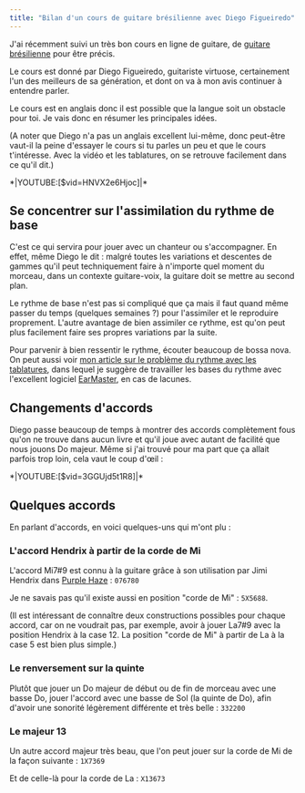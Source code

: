 ```yaml
---
title: "Bilan d'un cours de guitare brésilienne avec Diego Figueiredo"
---
```


J'ai récemment suivi un très bon cours en ligne de guitare, de [guitare 
brésilienne][truefire] pour être précis.

Le cours est donné par Diego Figueiredo, guitariste virtuose, certainement l'un 
des meilleurs de sa génération, et dont on va à mon avis continuer à entendre 
parler.

Le cours est en anglais donc il est possible que la langue soit un obstacle 
pour toi. Je vais donc en résumer les principales idées.

(A noter que Diego n'a pas un anglais excellent lui-même, donc peut-être 
vaut-il la peine d'essayer le cours si tu parles un peu et que le cours 
t'intéresse. Avec la vidéo et les tablatures, on se retrouve facilement dans ce 
qu'il dit.)

\*\|YOUTUBE:[$vid=HNVX2e6Hjoc]\|\*

## Se concentrer sur l'assimilation du rythme de base

C'est ce qui servira pour jouer avec un chanteur ou s'accompagner. En effet, 
même Diego le dit : malgré toutes les variations et descentes de gammes qu'il 
peut techniquement faire à n'importe quel moment du morceau, dans un contexte 
guitare-voix, la guitare doit se mettre au second plan.

Le rythme de base n'est pas si compliqué que ça mais il faut quand même passer 
du temps (quelques semaines ?) pour l'assimiler et le reproduire proprement. 
L'autre avantage de bien assimiler ce rythme, est qu'on peut plus facilement 
faire ses propres variations par la suite.

Pour parvenir à bien ressentir le rythme, écouter beaucoup de bossa nova. On 
peut aussi voir [mon article sur le problème du rythme avec les 
tablatures][tablatures], dans lequel je suggère de travailler les bases du 
rythme avec l'excellent logiciel [EarMaster][earmaster], en cas de lacunes.

## Changements d'accords

Diego passe beaucoup de temps à montrer des accords complètement fous qu'on ne 
trouve dans aucun livre et qu'il joue avec autant de facilité que nous jouons 
Do majeur. Même si j'ai trouvé pour ma part que ça allait parfois trop loin, 
cela vaut le coup d'œil :

\*\|YOUTUBE:[$vid=3GGUjd5t1R8]\|\*

## Quelques accords

En parlant d'accords, en voici quelques-uns qui m'ont plu :

### L'accord Hendrix à partir de la corde de Mi

L'accord Mi7#9 est connu à la guitare grâce à son utilisation par Jimi Hendrix 
dans [Purple Haze][purple-haze] : `076780`

Je ne savais pas qu'il existe aussi en position "corde de Mi" : `5X5688`.

(Il est intéressant de connaître deux constructions possibles pour chaque 
accord, car on ne voudrait pas, par exemple, avoir à jouer La7#9 avec la 
position Hendrix à la case 12. La position "corde de Mi" à partir de La à la 
case 5 est bien plus simple.)

### Le renversement sur la quinte

Plutôt que jouer un Do majeur de début ou de fin de morceau avec une basse Do, 
jouer l'accord avec une basse de Sol (la quinte de Do), afin d'avoir une 
sonorité légèrement différente et très belle : `332200`

### Le majeur 13

Un autre accord majeur très beau, que l'on peut jouer sur la corde de Mi de la 
façon suivante : `1X7369`

Et de celle-là pour la corde de La : `X13673`

[truefire]:https://truefire.com/latin-guitar-lessons/brazilian-jazz-guitarra/c1258
[tablatures]:https://www.secretsdemusiciens.com/pourquoi-les-tablatures-sont-une-mauvaise-methode/
[earmaster]:https://www.secretsdemusiciens.com/liens/earmaster/
[purple-haze]:https://www.youtube.com/watch?v=fjwWjx7Cw8I

